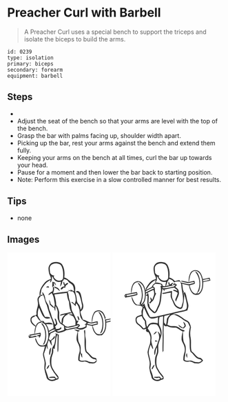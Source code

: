 # Preacher Curl with Barbell
> A Preacher Curl uses a special bench to support the triceps and isolate the biceps to build the arms.

``` 
id: 0239 
type: isolation 
primary: biceps 
secondary: forearm 
equipment: barbell 
``` 

## Steps

 - &nbsp;
 - Adjust the seat of the bench so that your arms are level with the top of the bench.
 - Grasp the bar with palms facing up, shoulder width apart.
 - Picking up the bar, rest your arms against the bench and extend them fully.
 - Keeping your arms on the bench at all times, curl the bar up towards your head.
 - Pause for a moment and then lower the bar back to starting position.
 - Note: Perform this exercise in a slow controlled manner for best results.

## Tips

 - none

## Images

<svg width="240" height="250pt" viewBox="0 0 180 250" xmlns="http://www.w3.org/2000/svg">
  <g fill="#FFF">
    <path d="M0 0h180v115.45c-3.16.87-6.41 1.45-9.7 1.4.89 7.74 1.44 16.53-3.34 23.2-2.04 3.14-6.34 3.11-9.59 2.41-5.38-2.66-6.71-9.14-8.68-14.25 2.81-1.1 5.74-1.93 8.74-2.35.91-1.81.4-3.74-.1-5.58-3.2.59-6.39 1.23-9.57 1.91 1.28-6 1.21-12.98 5.84-17.61 2.77-2.11 7.27-2.68 10.02-.23 3.95 2.88 5.48 7.79 6.46 12.36l1.41-2.07c-1.75-5-3.79-11.01-9.26-12.98-3.81-.92-8.7-.18-11 3.34-3.16 5.27-4.34 11.51-3.95 17.6-5.74-.39-10.13-4.51-15.69-5.4-.85-4.85-4.19-9.13-3.85-14.18 4.79-2.61 5.79-8.91 3.99-13.68-1.96-6.09-1.91-12.71-4.56-18.58-1.29-2.27-4.53-4.43-7.02-2.68-1.35 2.08 2.83 1.65 3.67 3.07 3.67 6.03 4.74 13.2 6.24 19.99.91 3.23-.59 6.4-1.88 9.28-1.11-3.57-1.33-7.68-4.15-10.45-2.7-2.62-2.88-6.54-3.2-10.05-.33-5.07-3.21-9.75-2.38-14.94.58-4.77-1.36-10.25-5.84-12.51-4.62-2.53-7.86-7.18-13.23-8.36.95-7.62.51-15.93-3.69-22.58-3.07-4.41-8.94-4.76-13.8-4.29-4.72.32-8.71 4.24-9.7 8.77-.77 2.99.03 6.06.42 9.03.45 4.07 3.43 7.34 3.55 11.49-3.6 1.37-7.45 2.63-10.11 5.58-5.67 6.32-10.78 14.29-9.56 23.2-1.54 1.72-3.27 3.5-3.65 5.89-.33 2.8.62 5.54.77 8.32.15 6.46-3.92 12.41-2.38 18.91-.55.33-1.65.97-2.2 1.29.02.33.05.98.06 1.3 2.78.17 3.42 3.21 4.89 5.03 1.12 2.27 3.56 3.23 5.67 4.33-4.46.66-8.65 3.45-9.74 8.05-2.98-3.07-7.51-5.63-7.55-10.45-.64-3.32 2.62-5.3 5.44-5.75.18-.94.35-1.87.52-2.81-3.3 1.39-8.16 3.09-7.73 7.58-.93 5.93 4.17 9.89 8.75 12.44-1.3 4.05-2.04 8.29-1.76 12.56-2.94.69-5.9 1.36-8.93 1.56.11 1.13.23 2.26.35 3.39-.76-.88-1.51-1.77-2.29-2.63.47 1.7.96 3.42 1.46 5.12 4.62-.63 9.17-1.64 13.75-2.46-.75-.57-1.5-1.13-2.26-1.69-3.26.07-7.77 3.63-10.21.21 5.46-1.29 10.98-2.53 16.54-3.22.6.17 1.79.5 2.39.67-2.45.97-5 1.63-7.53 2.35 1.59.63 3.28.94 4.98 1.09-.13.7-.4 2.11-.53 2.81 2.95-2.09 4.12-5.85 2.61-9.15-3.27.54-6.52 1.19-9.76 1.93 1.26-5.84 1.07-12.69 5.6-17.22 1.52-1.91 4.1-1.97 6.29-2.45.07-.46.21-1.38.27-1.84.71-.22 2.13-.65 2.84-.87-1.45.03-2.9.07-4.34.11-1.89-2.83-3.97-5.59-5.31-8.73-.92-4.88.01-9.85 1.61-14.48 3.28 5.59 4.64 12.45 9.39 17.07 2.67 2.78 6.94 2.24 10.25 1.15-.23-.37-.71-1.1-.95-1.47-2.56-.87-5.36-.37-8.02-.59-2.98-5.56-5.57-11.32-7.96-17.16-1.64-4.33-3.18-8.87-3.01-13.56.1-2.57 2.39-4.06 4.01-5.7l-2.08-.27c.37-.36.73-.72 1.1-1.08 1.28 2.5 3.28.16 4.89-.29 2.57 5.74 3.16 12.15 6.27 17.68 1.77 7.34 4.39 14.45 6.97 21.56 3.06 5.61 4.69 11.92 4.79 18.32-2.69 1.63-5.45 3.15-8.19 4.7-.87-4.11-2.34-8.09-4.85-11.49 3.93-.15 7.86.13 11.79.17-3.06-4.45-9.09-2.53-13.54-2.15-.1-.32-.31-.96-.41-1.28-1.43.77-2.15-.04-1.4-2.19l-3.44.53c.19.87.4 1.75.61 2.62 5.7 1.46 8.1 7.66 9.34 12.81 1.64 7.64 1.45 16.25-2.66 23.11-2.06 3.86-7.1 3.82-10.77 2.79-4.66-2.58-5.66-8.23-7.97-12.58-1.04 1.58-.09 3.54.42 5.14 1.55 3.77 3.83 7.67 7.58 9.58 2.74.67 5.6.07 8.38.01-.73 3.69-1.8 7.29-2.88 10.88-1.45 5.15 1.44 10.09 2.09 15.13.98 4.99-1.1 10.07.28 15.01.69 4.88 2.6 9.45 3.78 14.21 3.21 5.53 11.18 6.35 16.32 3.12 1.45-.64 3.98-.66 4.2-2.68.6-2.77-1.69-4.88-3.19-6.89-2.93-3.19-5.07-6.97-7.22-10.7-2.72-4.85-2.32-10.68-2.02-16.04.11-3.28 1.42-6.3 2.44-9.37 1.08-3.02.77-6.27.72-9.41.59.32 1.76.97 2.34 1.3.28-5.57 2.59-10.81 2.54-16.42-.14-3.63 1.79-6.8 2.9-10.13-1.69-.2-3.38-.41-5.07-.63.7.49 1.41.98 2.12 1.48-2.32 5.97-.81 12.59-3.46 18.48-2.44 3.07-3.87 6.84-3.69 10.8.13 3.99-2.13 7.42-2.97 11.21-.89 5.21-.71 10.65.79 15.74 2.73 7.53 8.07 13.59 12.78 19.91-1.01.39-2.02.77-3.02 1.16-.92-1.19-1.74-2.46-2.83-3.49-3.48.11-7.32-.28-10.4 1.63 3.85 1.42 8.28-.68 11.79 1.68-3.62 2.93-9.93 2.88-12.48-1.37-1.18-5.65-3.92-10.83-5.15-16.46.21-3.38 1.35-6.74.67-10.13-.62-5.07-2.77-9.83-3.13-14.93 1.61-4.6 3.59-9.1 4.2-14.01.82 2.21 1.61 4.44 2.69 6.54-.17-3.15-.92-6.25-.91-9.42.51-2.49 1.6-4.81 2.51-7.16 2.3 3.01 2.88 7.03 5.61 9.74-.54-2.9-1.1-5.79-1.33-8.73 2.22-2.09 6.46-3.45 6.4-6.92-.18-.32-.54-.97-.72-1.29-2.17 2.85-3.94 6.17-7.31 7.81-.85-.85-1.69-1.69-2.54-2.52.53-3.36 1.76-6.51 3.07-9.63 2.7-1.32 5.38-2.69 8.1-4 1.51 2.4 4.7 3.24 7.36 2.68 4.09-.91 8.25-1.99 11.72-4.44 5.29-.85 10.54-1.88 15.79-2.92 3.11-1.08 5.33 2.49 8.43 2.02 4.19.49 7.72-1.98 11.23-3.83.11-1.57.22-3.15.35-4.71 3.17.68 6.33 1.4 9.5 2.11.5 5.97 3 12.12 8.04 15.64 2.69 1.36 5.83.46 8.71.59 6.9-5.07 7.97-14.22 7.7-22.15 2.51-.52 5.02-1.04 7.5-1.7V250H0V0m158.74 103.83c1.62 2.91 3.89 5.45 4.96 8.65 3.4 9.38 3.07 20.38-2.15 29.05 4.08-1.26 4.64-5.96 5.4-9.51 1.25-8.42.43-17.52-3.94-24.97-.87-1.7-2.36-2.91-4.27-3.22m-99.13 19.39c.09 2.74 2.58 4.41 3.59 6.8 4.45 9.85 4.29 21.83-1.22 31.25 1.32-.71 2.9-1.35 3.38-2.93 2.89-6.71 3.1-14.34 1.78-21.44-1.21-5.05-2.73-10.85-7.53-13.68m56.82 10.95c1.77 1.82 4.3 2.48 6.28 4-1.4 6.1-3.63 13.14-.19 18.97 3.03 5.33 5.07 11.83 3.04 17.88-1.44 4.28-2.02 8.77-1.66 13.28 2.48 2.38 5.91 2.76 9.17 2.11 3.69-.89 6.83 1.42 9.97 2.94 3.54-.33 7.38 1.49 10.47-1.07 3.14-1.32 2.54-5.38 1.27-7.86-2.53-.74-5.43-.77-7.34-2.85-3.03-2.91-5.67-6.22-8.96-8.86-2.3-5.98-1.09-12.49-1.4-18.72.09-4.02-1.78-7.86-1.27-11.9.27-2.37-.02-4.75-.44-7.09-3.11 1.7-.48 5.29-.87 7.99.81 9.69-.83 19.6 1.6 29.1.31 1.97 2.24 2.95 3.48 4.3 3.72 3.22 6.08 8.59 11.36 9.53 1.44.44 5.06.58 3.95 2.92-1.36 1.28-2.84 2.95-4.89 2.85-3.54-.3-7.17-.54-10.33-2.32-4.32-2.37-10.03 1.64-13.75-2.08.26-3.77.69-7.53 1.16-11.28 1.85 2.23 1.44 5.55 3.76 7.46-.25-2.47-.56-4.93-.69-7.41l-1.5.87c-1.45-3.84-.29-8.01-.82-11.99-.05-3.11-1.91-5.69-3.2-8.37-1.85-5.91-1.18-12.17-1.5-18.26 1.09-.52 3.12-.33 2.78-2.1-3.13-.8-6.3-1.49-9.48-2.04m-28.79 8.92c.54 7.32-.24 14.65-.1 21.98.05 3.02-.49 6.14.56 9.05.69-1.99.98-4.09 1.02-6.2.23-8.22.28-16.45.6-24.67l-2.08-.16m-13.99 27.7c-.37 2.8-1.43 6.05.44 8.55 1.57-4.3 1.55-8.95 2.57-13.39-1.59 1.18-2.82 2.81-3.01 4.84m-5.35 32.35c3.72-.14 4.14-4.42 5.51-7.07-3.31.72-3.9 4.61-5.51 7.07z"/>
    <path d="M75.42 23.4c3.83-4.5 10.58-4.65 15.73-2.64 3.22 1.51 4.19 5.18 5.15 8.3 1.34 5.16 1.35 10.59.97 15.88-.5 4.21-5.77 5.23-9.17 4.32-3.26-.93-5.67-3.51-7.36-6.33l1.29-2.13c-3.23-.18-5.91-1.98-7.42-4.81-.01-4.19-1.81-8.8.81-12.59z"/>
    <path d="M77.8 41.72c2.38 2.5 3.18 6.3 6.25 8.18 2.81 2.02 6.4 2.27 9.7 1.55-.54 2.85-1.24 5.69-1.4 8.6 2.11-2.88 3.52-6.23 3.79-9.82.47-.31 1.42-.92 1.89-1.23.13-.56.41-1.66.55-2.22 2.87.54 5.98 1.28 7.65 3.94 2.01 3.48 6.78 4.07 8.3 7.92 1.42 2.87 1.32 6.2 2.02 9.27a53.66 53.66 0 0 0-3.76-1.6c-.95-.24-1.7-.76-2.27-1.54l.04 1.97c-1.56-.3-3.12-.59-4.68-.87l2.04 1.02c-3.27 2.25-7.32 1.95-11.05 2.53-5.73.46-11.35 1.82-17.08 2.33 1.09-3.35 2.23-6.75 1.8-10.33-.59-.31-1.75-.91-2.34-1.21.75 2.71.59 5.48-.6 8.03-3.03 1.09-5.46 3.29-7.26 5.91 2.51.57 4.04-1.78 5.79-3.04 4.47 5.36 4.23 12.46 5.6 18.9.3 2.08-.5 4.12-.8 6.15-2-2.19-4.16-4.22-6.34-6.22-.5-2.61-1.21-5.26-3.02-7.29.85 2.91 1.34 5.9 1.64 8.92 2.75 1.4 4.19 5.3 7.65 4.95.27 1.98.55 4.03 1.7 5.73.36-2.89.19-5.81.53-8.7 1.83 2.46 2.62 5.48 3.53 8.36.99 4.64-.59 9.47.49 14.12 1 2.77 2.09 5.64 3.95 7.95 2.14 1.58 4.51 2.83 6.69 4.35-.02 2.24.33 4.46.47 6.69-3.15 1.5-6.53 2.51-9.94 3.2-1.24-.19-2.28-1.11-3.42-1.59 3.12-.81 6.74-1.42 8.65-4.34l-1.32-1.92c-1.66 3.54-5.73 3.25-9.05 3.32 1.14-2.16.67-3.25-1.42-3.26 1.35-1.82 2.95-3.43 4.47-5.1.19-2.53-1.09-4.92-1.81-7.29-.29-1.42-1.32-2.33-2.8-2.53.45 3.42 3.76 7.37 1.14 10.55-1.67-1.1-1.93-3.33-2.72-5.02-1.14-3.76-3.33-7.13-4.08-11.02-.67-3.12-1.9-6.08-3.17-8.99-1.45-3.01-.88-6.6-2.6-9.51-2.11-3.64-4.73-7.27-5.15-11.58-.43-3.99-2.15-7.91-5.08-10.69.25 1.73.57 3.45.95 5.17-1.47-.13-2.94-.22-4.41-.27 1.29-3.16 1.46-6.6 2.26-9.86 3.94-6.4 8.6-12.97 15.85-15.83-.42 1.49-.82 2.98-1.17 4.48 3.91-2.44 3.42-7.23 3.35-11.22m.79 9.72c.16 3.06-.36 6.1-.05 9.16 1-.7 1.98-1.45 2.96-2.18-.08-1.9-.17-3.79-.24-5.69 1.13 1.88 2.27 3.77 3.69 5.44-.15-2.1-1.2-3.9-2.33-5.61-1.35-.36-2.69-.73-4.03-1.12m19.33-.3c-.64 3.05.62 5.77 2.17 8.28-2.97.08-7.14 1.88-6.86 5.3 2.34.95 3.67-1.95 5.01-3.28.65.13 1.97.39 2.63.52.63-1.61.54-3.79 2.2-4.76 1.07-1.05 3.91-1.8 2.41-3.67-2.08.25-3.6 1.78-5.17 3.01-.37-1.98-.63-4.11-2.39-5.4m-30.03 10c1.59.19 3.19.36 4.79.52-.07-.51-.22-1.54-.3-2.05-1.75-.19-3.54-.22-4.49 1.53m13.25-1.31c.92 1.41 2.13 2.57 3.79 3 2.74.85 4.47 3.27 6.62 5.02-.54-5.14-5.93-7.36-10.41-8.02z"/>
    <path d="M105.31 69.35c1.22-.7 2.46-2.75 4.05-1.78 1.33.95 2.83.82 4.36.57 4.44 3.03 5.18 9.04 5.53 14 .44 2.82-.95 5.47-1.83 8.08-1.83-.89-3.82-5.38-5.99-2.94 2.94 1.84 5.46 4.24 7.66 6.91.23-1.71.45-3.41.7-5.12 3.67 2.15 4.47 6.47 5.79 10.17 1.23 5.34.3 11.17 3.31 16.05 1.71 4.18 6.74 4.6 9.56 7.7-.62.57-1.87 1.71-2.49 2.29-.68.33-1.35.67-2.02 1l3-.04c-.12.78-.37 2.33-.49 3.11-4.05 2.15-8.91 3.75-13.48 2.38 1.14-1.47 3.06-2.43 3.77-4.2-1.05-2.04-3.17-3.33-5.44-2.23.79-2.24 1.92-4.33 3.14-6.36-.77.21-2.3.63-3.06.84-2.43-5.47-4.8-10.99-7.65-16.26-2.21-3.89-1.71-8.48-2.9-12.66-.95-4.73-3.49-9.06-3.66-13.96-.07-2.62-.86-5.15-1.86-7.55m16.95 42.85c.4 1.95 1.15 3.81 1.78 5.7.48-.07 1.44-.22 1.92-.29-.35-1.27-.67-2.56-1.14-3.78-.32-.86-1.68-3.76-2.56-1.63z"/>
    <path d="M82.08 73.51c7.31-.77 14.59-1.83 21.9-2.58.32 5.31 1.19 10.61 3.69 15.37.49 7.71 1.3 15.82 6.33 22.09-2.32-.45-4.68-.49-7.03-.3 2.57 1.55 5.75 1.99 8.1 3.88 1.43 2.18 2.6 4.54 3.58 6.95.52 2.61.01 5.32.24 7.97-3.98 1-8.07 1.44-12 2.66-1.94.65-3.85-.37-5.68-.87-1.2-1.83-3.09-2.95-4.93-4.03 1.06-2.9 1.07-6.01 1.64-9 1.55-3.82 5.01-6.85 9.23-7.21-1.1-.34-2.19-.67-3.28-1.01 2.84-.36 5.66-.89 8.45-1.55-1.25-1.21-2.69-1.59-4.31-1.11-4.93 1.23-9.98 2.06-14.8 3.67-.34.51-1.02 1.53-1.36 2.05 3.08-.52 6.13-1.31 9.08-2.37-2.14 2.47-4.59 4.85-5.77 7.95-.34 2.6-.39 5.23-.67 7.83-5.61-5.16-3.67-13.1-3.97-19.81-1.18-4.28-2.2-8.91-5.31-12.27.27-6.27-1.63-12.31-3.13-18.31zM172.15 118.56c2.63-.54 5.26-1.07 7.85-1.77v2.37c-2.54.65-5.1 1.2-7.65 1.78l-.2-2.38zM148.1 123.8c3.05-.12 6.92-3.1 9.32-.11-3.43 1.15-6.93 2.15-10.52 2.63-2.57-.33-5.03-1.17-7.51-1.88 2.18-2.89 5.86.53 8.71-.64zM100.15 130.89c8.39 1.72 16.52-2.18 24.57-3.99-1.04 1.35-1.97 3.17-3.8 3.56-4.78 1.28-9.81 1.43-14.5 3.09-2.44.95-5.01-.56-6.27-2.66zM72.97 138.47c3.49-1.41 7.16-5.31 11.08-3.3-3.77 1.97-7.54 3.93-11.41 5.68.08-.59.25-1.79.33-2.38zM73.24 142.31c.62.51.62.51 0 0z"/>
  </g>
  <g fill="#333">
    <path d="M72.19 26.01c.99-4.53 4.98-8.45 9.7-8.77 4.86-.47 10.73-.12 13.8 4.29 4.2 6.65 4.64 14.96 3.69 22.58 5.37 1.18 8.61 5.83 13.23 8.36 4.48 2.26 6.42 7.74 5.84 12.51-.83 5.19 2.05 9.87 2.38 14.94.32 3.51.5 7.43 3.2 10.05 2.82 2.77 3.04 6.88 4.15 10.45 1.29-2.88 2.79-6.05 1.88-9.28-1.5-6.79-2.57-13.96-6.24-19.99-.84-1.42-5.02-.99-3.67-3.07 2.49-1.75 5.73.41 7.02 2.68 2.65 5.87 2.6 12.49 4.56 18.58 1.8 4.77.8 11.07-3.99 13.68-.34 5.05 3 9.33 3.85 14.18 5.56.89 9.95 5.01 15.69 5.4-.39-6.09.79-12.33 3.95-17.6 2.3-3.52 7.19-4.26 11-3.34 5.47 1.97 7.51 7.98 9.26 12.98l-1.41 2.07c-.98-4.57-2.51-9.48-6.46-12.36-2.75-2.45-7.25-1.88-10.02.23-4.63 4.63-4.56 11.61-5.84 17.61 3.18-.68 6.37-1.32 9.57-1.91.5 1.84 1.01 3.77.1 5.58-3 .42-5.93 1.25-8.74 2.35 1.97 5.11 3.3 11.59 8.68 14.25 3.25.7 7.55.73 9.59-2.41 4.78-6.67 4.23-15.46 3.34-23.2 3.29.05 6.54-.53 9.7-1.4v1.34c-2.59.7-5.22 1.23-7.85 1.77l.2 2.38c2.55-.58 5.11-1.13 7.65-1.78v1.56c-2.48.66-4.99 1.18-7.5 1.7.27 7.93-.8 17.08-7.7 22.15-2.88-.13-6.02.77-8.71-.59-5.04-3.52-7.54-9.67-8.04-15.64-3.17-.71-6.33-1.43-9.5-2.11-.13 1.56-.24 3.14-.35 4.71-3.51 1.85-7.04 4.32-11.23 3.83-3.1.47-5.32-3.1-8.43-2.02-5.25 1.04-10.5 2.07-15.79 2.92-3.47 2.45-7.63 3.53-11.72 4.44-2.66.56-5.85-.28-7.36-2.68-2.72 1.31-5.4 2.68-8.1 4-1.31 3.12-2.54 6.27-3.07 9.63.85.83 1.69 1.67 2.54 2.52 3.37-1.64 5.14-4.96 7.31-7.81.18.32.54.97.72 1.29.06 3.47-4.18 4.83-6.4 6.92.23 2.94.79 5.83 1.33 8.73-2.73-2.71-3.31-6.73-5.61-9.74-.91 2.35-2 4.67-2.51 7.16-.01 3.17.74 6.27.91 9.42-1.08-2.1-1.87-4.33-2.69-6.54-.61 4.91-2.59 9.41-4.2 14.01.36 5.1 2.51 9.86 3.13 14.93.68 3.39-.46 6.75-.67 10.13 1.23 5.63 3.97 10.81 5.15 16.46 2.55 4.25 8.86 4.3 12.48 1.37-3.51-2.36-7.94-.26-11.79-1.68 3.08-1.91 6.92-1.52 10.4-1.63 1.09 1.03 1.91 2.3 2.83 3.49 1-.39 2.01-.77 3.02-1.16-4.71-6.32-10.05-12.38-12.78-19.91-1.5-5.09-1.68-10.53-.79-15.74.84-3.79 3.1-7.22 2.97-11.21-.18-3.96 1.25-7.73 3.69-10.8 2.65-5.89 1.14-12.51 3.46-18.48-.71-.5-1.42-.99-2.12-1.48 1.69.22 3.38.43 5.07.63-1.11 3.33-3.04 6.5-2.9 10.13.05 5.61-2.26 10.85-2.54 16.42-.58-.33-1.75-.98-2.34-1.3.05 3.14.36 6.39-.72 9.41-1.02 3.07-2.33 6.09-2.44 9.37-.3 5.36-.7 11.19 2.02 16.04 2.15 3.73 4.29 7.51 7.22 10.7 1.5 2.01 3.79 4.12 3.19 6.89-.22 2.02-2.75 2.04-4.2 2.68-5.14 3.23-13.11 2.41-16.32-3.12-1.18-4.76-3.09-9.33-3.78-14.21-1.38-4.94.7-10.02-.28-15.01-.65-5.04-3.54-9.98-2.09-15.13 1.08-3.59 2.15-7.19 2.88-10.88-2.78.06-5.64.66-8.38-.01-3.75-1.91-6.03-5.81-7.58-9.58-.51-1.6-1.46-3.56-.42-5.14 2.31 4.35 3.31 10 7.97 12.58 3.67 1.03 8.71 1.07 10.77-2.79 4.11-6.86 4.3-15.47 2.66-23.11-1.24-5.15-3.64-11.35-9.34-12.81-.21-.87-.42-1.75-.61-2.62l3.44-.53c-.75 2.15-.03 2.96 1.4 2.19.1.32.31.96.41 1.28 4.45-.38 10.48-2.3 13.54 2.15-3.93-.04-7.86-.32-11.79-.17 2.51 3.4 3.98 7.38 4.85 11.49 2.74-1.55 5.5-3.07 8.19-4.7-.1-6.4-1.73-12.71-4.79-18.32-2.58-7.11-5.2-14.22-6.97-21.56-3.11-5.53-3.7-11.94-6.27-17.68-1.61.45-3.61 2.79-4.89.29-.37.36-.73.72-1.1 1.08l2.08.27c-1.62 1.64-3.91 3.13-4.01 5.7-.17 4.69 1.37 9.23 3.01 13.56 2.39 5.84 4.98 11.6 7.96 17.16 2.66.22 5.46-.28 8.02.59.24.37.72 1.1.95 1.47-3.31 1.09-7.58 1.63-10.25-1.15-4.75-4.62-6.11-11.48-9.39-17.07-1.6 4.63-2.53 9.6-1.61 14.48 1.34 3.14 3.42 5.9 5.31 8.73 1.44-.04 2.89-.08 4.34-.11-.71.22-2.13.65-2.84.87-.06.46-.2 1.38-.27 1.84-2.19.48-4.77.54-6.29 2.45-4.53 4.53-4.34 11.38-5.6 17.22 3.24-.74 6.49-1.39 9.76-1.93 1.51 3.3.34 7.06-2.61 9.15.13-.7.4-2.11.53-2.81-1.7-.15-3.39-.46-4.98-1.09 2.53-.72 5.08-1.38 7.53-2.35-.6-.17-1.79-.5-2.39-.67-5.56.69-11.08 1.93-16.54 3.22 2.44 3.42 6.95-.14 10.21-.21.76.56 1.51 1.12 2.26 1.69-4.58.82-9.13 1.83-13.75 2.46-.5-1.7-.99-3.42-1.46-5.12.78.86 1.53 1.75 2.29 2.63-.12-1.13-.24-2.26-.35-3.39 3.03-.2 5.99-.87 8.93-1.56-.28-4.27.46-8.51 1.76-12.56-4.58-2.55-9.68-6.51-8.75-12.44-.43-4.49 4.43-6.19 7.73-7.58-.17.94-.34 1.87-.52 2.81-2.82.45-6.08 2.43-5.44 5.75.04 4.82 4.57 7.38 7.55 10.45 1.09-4.6 5.28-7.39 9.74-8.05-2.11-1.1-4.55-2.06-5.67-4.33-1.47-1.82-2.11-4.86-4.89-5.03-.01-.32-.04-.97-.06-1.3.55-.32 1.65-.96 2.2-1.29-1.54-6.5 2.53-12.45 2.38-18.91-.15-2.78-1.1-5.52-.77-8.32.38-2.39 2.11-4.17 3.65-5.89-1.22-8.91 3.89-16.88 9.56-23.2 2.66-2.95 6.51-4.21 10.11-5.58-.12-4.15-3.1-7.42-3.55-11.49-.39-2.97-1.19-6.04-.42-9.03m3.23-2.61c-2.62 3.79-.82 8.4-.81 12.59 1.51 2.83 4.19 4.63 7.42 4.81l-1.29 2.13c1.69 2.82 4.1 5.4 7.36 6.33 3.4.91 8.67-.11 9.17-4.32.38-5.29.37-10.72-.97-15.88-.96-3.12-1.93-6.79-5.15-8.3-5.15-2.01-11.9-1.86-15.73 2.64m2.38 18.32c.07 3.99.56 8.78-3.35 11.22.35-1.5.75-2.99 1.17-4.48-7.25 2.86-11.91 9.43-15.85 15.83-.8 3.26-.97 6.7-2.26 9.86 1.47.05 2.94.14 4.41.27-.38-1.72-.7-3.44-.95-5.17 2.93 2.78 4.65 6.7 5.08 10.69.42 4.31 3.04 7.94 5.15 11.58 1.72 2.91 1.15 6.5 2.6 9.51 1.27 2.91 2.5 5.87 3.17 8.99.75 3.89 2.94 7.26 4.08 11.02.79 1.69 1.05 3.92 2.72 5.02 2.62-3.18-.69-7.13-1.14-10.55 1.48.2 2.51 1.11 2.8 2.53.72 2.37 2 4.76 1.81 7.29-1.52 1.67-3.12 3.28-4.47 5.1 2.09.01 2.56 1.1 1.42 3.26 3.32-.07 7.39.22 9.05-3.32l1.32 1.92c-1.91 2.92-5.53 3.53-8.65 4.34 1.14.48 2.18 1.4 3.42 1.59 3.41-.69 6.79-1.7 9.94-3.2-.14-2.23-.49-4.45-.47-6.69-2.18-1.52-4.55-2.77-6.69-4.35-1.86-2.31-2.95-5.18-3.95-7.95-1.08-4.65.5-9.48-.49-14.12-.91-2.88-1.7-5.9-3.53-8.36-.34 2.89-.17 5.81-.53 8.7-1.15-1.7-1.43-3.75-1.7-5.73-3.46.35-4.9-3.55-7.65-4.95-.3-3.02-.79-6.01-1.64-8.92 1.81 2.03 2.52 4.68 3.02 7.29 2.18 2 4.34 4.03 6.34 6.22.3-2.03 1.1-4.07.8-6.15-1.37-6.44-1.13-13.54-5.6-18.9-1.75 1.26-3.28 3.61-5.79 3.04 1.8-2.62 4.23-4.82 7.26-5.91 1.19-2.55 1.35-5.32.6-8.03.59.3 1.75.9 2.34 1.21.43 3.58-.71 6.98-1.8 10.33 5.73-.51 11.35-1.87 17.08-2.33 3.73-.58 7.78-.28 11.05-2.53l-2.04-1.02c1.56.28 3.12.57 4.68.87l-.04-1.97c.57.78 1.32 1.3 2.27 1.54 1.27.48 2.52 1.02 3.76 1.6-.7-3.07-.6-6.4-2.02-9.27-1.52-3.85-6.29-4.44-8.3-7.92-1.67-2.66-4.78-3.4-7.65-3.94-.14.56-.42 1.66-.55 2.22-.47.31-1.42.92-1.89 1.23-.27 3.59-1.68 6.94-3.79 9.82.16-2.91.86-5.75 1.4-8.6-3.3.72-6.89.47-9.7-1.55-3.07-1.88-3.87-5.68-6.25-8.18m27.51 27.63c1 2.4 1.79 4.93 1.86 7.55.17 4.9 2.71 9.23 3.66 13.96 1.19 4.18.69 8.77 2.9 12.66 2.85 5.27 5.22 10.79 7.65 16.26.76-.21 2.29-.63 3.06-.84-1.22 2.03-2.35 4.12-3.14 6.36 2.27-1.1 4.39.19 5.44 2.23-.71 1.77-2.63 2.73-3.77 4.2 4.57 1.37 9.43-.23 13.48-2.38.12-.78.37-2.33.49-3.11l-3 .04c.67-.33 1.34-.67 2.02-1 .62-.58 1.87-1.72 2.49-2.29-2.82-3.1-7.85-3.52-9.56-7.7-3.01-4.88-2.08-10.71-3.31-16.05-1.32-3.7-2.12-8.02-5.79-10.17-.25 1.71-.47 3.41-.7 5.12-2.2-2.67-4.72-5.07-7.66-6.91 2.17-2.44 4.16 2.05 5.99 2.94.88-2.61 2.27-5.26 1.83-8.08-.35-4.96-1.09-10.97-5.53-14-1.53.25-3.03.38-4.36-.57-1.59-.97-2.83 1.08-4.05 1.78m-23.23 4.16c1.5 6 3.4 12.04 3.13 18.31 3.11 3.36 4.13 7.99 5.31 12.27.3 6.71-1.64 14.65 3.97 19.81.28-2.6.33-5.23.67-7.83 1.18-3.1 3.63-5.48 5.77-7.95-2.95 1.06-6 1.85-9.08 2.37.34-.52 1.02-1.54 1.36-2.05 4.82-1.61 9.87-2.44 14.8-3.67 1.62-.48 3.06-.1 4.31 1.11-2.79.66-5.61 1.19-8.45 1.55 1.09.34 2.18.67 3.28 1.01-4.22.36-7.68 3.39-9.23 7.21-.57 2.99-.58 6.1-1.64 9 1.84 1.08 3.73 2.2 4.93 4.03 1.83.5 3.74 1.52 5.68.87 3.93-1.22 8.02-1.66 12-2.66-.23-2.65.28-5.36-.24-7.97-.98-2.41-2.15-4.77-3.58-6.95-2.35-1.89-5.53-2.33-8.1-3.88 2.35-.19 4.71-.15 7.03.3-5.03-6.27-5.84-14.38-6.33-22.09-2.5-4.76-3.37-10.06-3.69-15.37-7.31.75-14.59 1.81-21.9 2.58m66.02 50.29c-2.85 1.17-6.53-2.25-8.71.64 2.48.71 4.94 1.55 7.51 1.88 3.59-.48 7.09-1.48 10.52-2.63-2.4-2.99-6.27-.01-9.32.11m-47.95 7.09c1.26 2.1 3.83 3.61 6.27 2.66 4.69-1.66 9.72-1.81 14.5-3.09 1.83-.39 2.76-2.21 3.8-3.56-8.05 1.81-16.18 5.71-24.57 3.99m-27.18 7.58c-.08.59-.25 1.79-.33 2.38 3.87-1.75 7.64-3.71 11.41-5.68-3.92-2.01-7.59 1.89-11.08 3.3m.27 3.84c.62.51.62.51 0 0z"/>
    <path d="M78.59 51.44c1.34.39 2.68.76 4.03 1.12 1.13 1.71 2.18 3.51 2.33 5.61-1.42-1.67-2.56-3.56-3.69-5.44.07 1.9.16 3.79.24 5.69-.98.73-1.96 1.48-2.96 2.18-.31-3.06.21-6.1.05-9.16zM97.92 51.14c1.76 1.29 2.02 3.42 2.39 5.4 1.57-1.23 3.09-2.76 5.17-3.01 1.5 1.87-1.34 2.62-2.41 3.67-1.66.97-1.57 3.15-2.2 4.76-.66-.13-1.98-.39-2.63-.52-1.34 1.33-2.67 4.23-5.01 3.28-.28-3.42 3.89-5.22 6.86-5.3-1.55-2.51-2.81-5.23-2.17-8.28zM67.89 61.14c.95-1.75 2.74-1.72 4.49-1.53.08.51.23 1.54.3 2.05-1.6-.16-3.2-.33-4.79-.52zM81.14 59.83c4.48.66 9.87 2.88 10.41 8.02-2.15-1.75-3.88-4.17-6.62-5.02-1.66-.43-2.87-1.59-3.79-3zM158.74 103.83c1.91.31 3.4 1.52 4.27 3.22 4.37 7.45 5.19 16.55 3.94 24.97-.76 3.55-1.32 8.25-5.4 9.51 5.22-8.67 5.55-19.67 2.15-29.05-1.07-3.2-3.34-5.74-4.96-8.65zM122.26 112.2c.88-2.13 2.24.77 2.56 1.63.47 1.22.79 2.51 1.14 3.78-.48.07-1.44.22-1.92.29-.63-1.89-1.38-3.75-1.78-5.7zM59.61 123.22c4.8 2.83 6.32 8.63 7.53 13.68 1.32 7.1 1.11 14.73-1.78 21.44-.48 1.58-2.06 2.22-3.38 2.93 5.51-9.42 5.67-21.4 1.22-31.25-1.01-2.39-3.5-4.06-3.59-6.8zM116.43 134.17c3.18.55 6.35 1.24 9.48 2.04.34 1.77-1.69 1.58-2.78 2.1.32 6.09-.35 12.35 1.5 18.26 1.29 2.68 3.15 5.26 3.2 8.37.53 3.98-.63 8.15.82 11.99l1.5-.87c.13 2.48.44 4.94.69 7.41-2.32-1.91-1.91-5.23-3.76-7.46-.47 3.75-.9 7.51-1.16 11.28 3.72 3.72 9.43-.29 13.75 2.08 3.16 1.78 6.79 2.02 10.33 2.32 2.05.1 3.53-1.57 4.89-2.85 1.11-2.34-2.51-2.48-3.95-2.92-5.28-.94-7.64-6.31-11.36-9.53-1.24-1.35-3.17-2.33-3.48-4.3-2.43-9.5-.79-19.41-1.6-29.1.39-2.7-2.24-6.29.87-7.99.42 2.34.71 4.72.44 7.09-.51 4.04 1.36 7.88 1.27 11.9.31 6.23-.9 12.74 1.4 18.72 3.29 2.64 5.93 5.95 8.96 8.86 1.91 2.08 4.81 2.11 7.34 2.85 1.27 2.48 1.87 6.54-1.27 7.86-3.09 2.56-6.93.74-10.47 1.07-3.14-1.52-6.28-3.83-9.97-2.94-3.26.65-6.69.27-9.17-2.11-.36-4.51.22-9 1.66-13.28 2.03-6.05-.01-12.55-3.04-17.88-3.44-5.83-1.21-12.87.19-18.97-1.98-1.52-4.51-2.18-6.28-4zM87.64 143.09l2.08.16c-.32 8.22-.37 16.45-.6 24.67-.04 2.11-.33 4.21-1.02 6.2-1.05-2.91-.51-6.03-.56-9.05-.14-7.33.64-14.66.1-21.98zM73.65 170.79c.19-2.03 1.42-3.66 3.01-4.84-1.02 4.44-1 9.09-2.57 13.39-1.87-2.5-.81-5.75-.44-8.55zM68.3 203.14c1.61-2.46 2.2-6.35 5.51-7.07-1.37 2.65-1.79 6.93-5.51 7.07z"/>
  </g>
</svg>

<svg width="240" height="250pt" viewBox="0 0 180 250" xmlns="http://www.w3.org/2000/svg">
  <g fill="#FFF">
    <path d="M0 0h180v250H0V0m74.33 21.48C70.64 25.9 72.05 31.93 73 37.06c.88 3.25 3.34 5.96 3.08 9.5-2.85 1.21-6 1.98-8.37 4.06-4.25 3.45-6.79 8.42-9.64 12.98.02.33.05.98.06 1.31.27-.01.81-.04 1.07-.06 4.46-6.44 8.91-13.55 16.57-16.51l-1.44 4.59c4.11-2.35 3.47-7.28 3.45-11.29 2.41 2.8 3.46 6.83 6.9 8.65 2.71 1.76 6.02 1.7 9.09 1.22-.5 2.6-1.04 5.2-1.56 7.8-1.5-.17-2.99-.37-4.47-.58-.26-1.34-.25-3.08-1.85-3.56-3.17-1.86-6.88-2.45-10.51-2.46-2.54 2.34-5.8 4.38-6.67 7.97-3.77 1.61-7.2 4.07-11.2 5.09-.93-5.76-3.75-11.48-8.85-14.63-4.42-1.82-10.03-.09-12.51 4.06-2.84 4.8-3.76 10.57-3.41 16.09-3.36.66-6.68 1.57-10.12 1.77-.51.98-1.01 1.97-1.51 2.95.55 1.01 1.1 2.03 1.66 3.04 6.86-1.62 13.92-2.51 20.66-4.57 1.21-1.62-.21-3.4-.61-5.04-3.18.56-6.35 1.13-9.54 1.63 1.19-5.39 1.06-11.53 4.87-15.94 1.79-2.52 5.09-2.75 7.81-3.57 7.17 3.64 10.62 11.62 10.78 19.36.33 7.15-.31 15.77-6.74 20.27.88-6.09 3.72-11.88 3.06-18.19-.57-7.25-1.77-16.06-8.45-20.34.49 3.3 3.48 5.37 4.46 8.47 3.4 9 3.7 19.96-1.7 28.26.51.46 1.53 1.37 2.04 1.83-2.81.01-6.1.96-8.36-1.28-4.27-3.22-4.63-9-7.69-13.03.64 5.65 2.79 11.82 7.72 15.1 3.75.76 8.16.07 11.21 2.88 1.13 1.77.01 3.74-.69 5.43-1.37 2.58-.54 5.55-.26 8.28-3.59 1.92-8.94 1.88-10.55 6.29-.6 3.85-.13 8.4 3.31 10.83 2.96 2.04 5.52 4.55 7.85 7.28 1.73 2.39 4.87 1.07 7.03.08-.07 1.32-.3 2.66-.15 3.98.82 1.7 2.85 1.82 4.44 2.29 1.8 3.54 3.77 7.42 3.16 11.51-.32 2.7-.32 5.43-.69 8.12-1.56 4.97-3.66 9.86-4.28 15.06.38 5.79 2.84 11.2 3.55 16.93.46 3.6-.37 7.19-.47 10.78.97 3.44.82 7.14 2.36 10.41 1.04 2.22 1.24 4.69 1.94 7.01 3.31 5.36 11.43 6.64 16.39 2.91 1.59-.36 4.08-.42 4.22-2.56.57-2.98-2.02-5.13-3.59-7.3-2.73-2.79-4.44-6.33-6.49-9.61-3.27-5.24-2.64-11.76-2.27-17.65.24-3.81 2.33-7.15 3-10.85.5-4.04-.34-8.1.03-12.13 1.17-7.53 6-14.2 5.75-21.99.13-4.72-1.84-9.08-4.04-13.12-1.02-4.66-.71-9.66.59-14.26 2.06-.38 4.09-.85 6.13-1.29-.2 13.27-1 26.53-.73 39.8-.26 7.64-.47 15.31-.18 22.95.51-.83 1-1.67 1.5-2.5-.16-10.53.83-21.07.1-31.59 0-4.51.5-9.01.38-13.52 1.26 2.56 3.65 3 6.08 1.96 4.64 3 10.14 2.9 15.43 2.88 4.02 1.87 7.44 4.82 11.45 6.72-.57 3.96-2.03 7.85-1.82 11.93-.61 4.24 2.32 7.69 3.81 11.39 1.73 4.31 2.52 9.23.97 13.72-1.42 4.26-2 8.74-1.67 13.22 2.48 2.35 5.89 2.77 9.13 2.13 3.75-.88 6.95 1.46 10.17 2.96 2.3-.12 4.58.33 6.88.35 3.18-.94 6.51-2.33 8.01-5.52-.81-.95-1.6-1.91-2.45-2.8-1.69-2.17-4.95-1.21-6.98-2.9-3.81-2.74-6.15-7.08-10.21-9.55-2.55-7.47-.51-15.43-1.78-23.06-1.35-6.23-1.08-12.76.35-18.95-.22-2.92-1.51-5.67-2.73-8.31-2.36-3.95-7.41-4.35-10.53-7.41-3.02-2.73-6.59-4.73-10.21-6.53-2.55-1.29-5.53-.49-8.25-.83 8.29-3 17.2-3.83 25.56-6.62.77-3.01 2.15-6.02 1.69-9.19-.29-3.49-1.86-6.68-2.47-10.09-.85-4.48-1.4-9.21-4.09-13.05-.51.83-1.02 1.67-1.51 2.51 1.62 4.09 3.2 8.22 4.04 12.56.89 4.71 2.49 9.68.67 14.39-1.38 1.99-3.97 2.38-6.15 2.96-14.38 3.18-28.66 6.81-43.07 9.84-4.6 1.27-9.36 2.14-14.13 1.46-4.03-7.51-7.65-15.31-10.12-23.48a34.772 34.772 0 0 1-4.03 4.02c1.2-2.78 3.84-4.66 4.74-7.61 1.89-4.34 1.62-9.14 2.17-13.74.65-.31 1.96-.92 2.61-1.22-.06.74-.2 2.22-.26 2.96-.6.27-1.79.8-2.39 1.06.17.3.5.9.66 1.2.55.12 1.64.37 2.19.5.05 6.05-1.07 12.26.75 18.19 1.64 4.25 5.43 6.97 8.5 10.13 1.12 1.17 3.09 2.04 4.53.89 3.43-2.36 3.98-6.83 6.06-10.18 5.34-9.69 3.28-21.24 6.35-31.54 1.25 1.39 2.48 2.8 3.72 4.19-.16-1-.33-2-.5-2.99 5.67-1.22 11.32-2.6 17.08-3.3 1.63 1.22 3.25 2.44 4.84 3.7.16.71.33 1.42.5 2.13-2.06-1.3-4.38-2.02-6.83-2.03l.04 1.67c2.81.59 5.37 1.87 7.6 3.67-.66 3.96-2.77 7.4-4.03 11.15-.66 1.47.59 2.74 1.04 4.06 1.53-6.32 6.91-12.15 4.51-19.01-.52-3.25-3.85-4.54-5.81-6.79.89-1.16 1.89-2.22 2.86-3.32-1.52-1.5-3.25-2.72-5.48-2.66-.61 1.18-1.18 2.48-.45 3.75 1.09-.8 2.21-2.39 3.5-1.06-.95.91-1.88 1.84-2.79 2.79-6.6 1.13-13.26 3.59-19.99 2.76l.37-1.45c6.25.08 12.15-2.29 18.27-3.15-.88-.45-1.78-.87-2.68-1.28 1.14-.87 3-1.64 2.36-3.51-1.96.85-3.7 2.08-5.36 3.4-.42-1.98-.85-4.02-2.36-5.48-.07 1.63-.11 3.25-.13 4.88.6.48 1.21.97 1.82 1.45-2.22.4-4.42.9-6.61 1.44 2.62-2.94 1.89-7.52 4.89-10.08.18-.49.52-1.49.69-1.99 3.92.4 7.27 2.57 9.18 6.02 3.12-2.3 7.01-2.13 10.65-1.57.49 1.56 1 3.13 1.63 4.65.36 10.14 3.94 19.95 3.04 30.16-.97 3.13-1.83 6.3-2.66 9.46-2.12 1.91-4.82-.01-6.89-.98-4.33-2.31-5.2-7.53-7.67-11.35-2.8-4.72-2.08-10.33-1.8-15.55-5.75.81-11.26 2.81-17.04 3.4.01.22.04.67.06.89 1.2 1.17 2.92.59 4.38.35 3.46-.86 6.99-1.36 10.51-1.87-.2 2.59-.59 5.24-.05 7.81 1.03 3.71 3.43 6.83 4.63 10.48 1.53 4.34 4.83 7.98 9.26 9.43 2.18 1.3 5.6.97 6.34-1.84 1.79-5.93 2.64-12.12 3.01-18.29.18-2.12-.27-4.21-1.06-6.16.07-1.19.15-2.37.25-3.55-2.49-3.94-1.31-8.94-2.91-13.22 4.02 1.11 8.11 1.93 12.19 2.81.68 5.4 2.62 10.96 6.89 14.57 2.69 2.55 6.74 1.76 10.03 1.25 7.18-4.53 7.86-14 7.85-21.67 4.2-.75 8.35-1.71 12.52-2.61-.39-1.71-.9-3.39-1.57-5.01-3.89.85-7.77 1.7-11.67 2.48-1.28-5.6-3.21-12.06-8.73-14.86-4.25-1.59-10.08-.67-12.52 3.53-2.81 5-3.84 10.92-3.31 16.61-3.74-.71-7.48-1.44-11.21-2.2-1-.38-1.94.27-2.84.57 3.85 1.55 7.96 2.3 12.02 3.08 4.19.76 8.45-3.18 12.33-.5-3.64 1.16-7.35 2.6-11.2 2.68-4.06-.72-8.06-1.74-12.08-2.66-.89-1.54-2-2.94-3.17-4.28-2.69.26-5.36.73-7.9 1.68-2.55-3.09-5.92-5.35-9.82-6.35 1.12-7.42.47-15.34-3.18-22-1.86-2.57-4.68-4.77-7.99-4.76-4.89-.86-10.72-.25-13.82 4.1z"/>
    <path d="M75.43 23.4c3.82-4.5 10.58-4.66 15.72-2.63 3.25 1.53 4.22 5.23 5.18 8.37 1.29 5.11 1.32 10.48.95 15.71-.27 3.57-4.32 4.95-7.36 4.69-4.11-.19-7.24-3.36-9.25-6.67.46-.68.92-1.35 1.38-2.02-3.21-.28-5.92-2.01-7.45-4.85-.02-4.19-1.78-8.82.83-12.6zM137.61 36.59c2.2-4.14 8.49-5.32 12-2.21 4.18 3.03 5.64 8.29 6.74 13.08.8 6.55.91 13.57-2 19.66-1.33 2.27-3.34 5.17-6.32 4.72.36-2.16 2.98-3.04 3.4-5.25 2.64-8.06 2.34-17.01-.37-25.01-1.22-3.3-2.91-7-6.56-8.14 1.28 2.73 3.37 4.98 4.58 7.74 4.26 9.77 3.66 21.64-2.25 30.62-2.11.98-4.5-.06-6.03-1.6-3.61-3.24-4.63-8.17-6.25-12.52 2.73-1.23 5.8-1.44 8.54-2.59 1.91-1.33.34-3.52-.2-5.14-3.09.65-6.19 1.25-9.24 2.06.93-5.21 1.14-10.77 3.96-15.42zM158.03 48.37c3.29-.7 6.54-1.65 9.88-2.1l2.16 1.64c-3.84 1.13-7.8 1.79-11.65 2.9-.1-.61-.29-1.83-.39-2.44zM70.56 59.05c1.39-1.38 2.8-2.73 4.24-4.06 3.08.31 6.17.52 9.26.79.72.7 1.45 1.4 2.18 2.1-.56.26-1.68.77-2.24 1.03.64 3.29 1.32 6.69.48 10.02-1.77 8-.77 16.61-4.59 24.11-1.99 3.67-3.01 8-5.86 11.12-4.23-3.07-9.95-7.11-9.56-13.01-.43-.6-.86-1.19-1.3-1.78-.52-6.31 1.98-13.31-1.49-19.05 3.34-1.6 6.67-3.2 10.06-4.69 1.04 3.08 1.83 6.49.72 9.67-.94 2.63-2.01 5.22-2.85 7.88-.92-1.73-1.59-3.8-3.57-4.6.35 1.99.85 3.95 1.42 5.9-1.1 1.16-2.19 2.33-3.26 3.52.57.47 1.15.93 1.73 1.4 2.02-2.93 5.77-4.61 6.61-8.31 1.03-3.13 2.36-6.15 3.86-9.09-.39-.36-1.17-1.09-1.56-1.45-.48-2.53-.85-5.09-.71-7.67-.2-1.92-2.24-2.76-3.57-3.83z"/>
    <path d="M70.04 61.93c1.11-.87 2.02.73 2.99.97-4.93 2.5-9.98 4.77-14.93 7.25l.32-2.38c3.87-1.95 7.71-3.97 11.62-5.84zM24.89 74.34c5.52-.74 10.94-2.09 16.46-2.81.49.25 1.47.74 1.95.99-5.72 1.9-11.72 2.75-17.59 4.07-.2-.56-.61-1.69-.82-2.25zM23.16 75.16c3.19.46-1.7 2.92 0 0zM53.1 94c2.86-1.62.3 3.35 0 0zM55.07 96.65c3.47 5.75 4.97 12.7 9.83 17.55 4.69 2.87 10.11.42 14.87-.92-.08 3.52-.3 7.03-.58 10.53-4.06-1.03-8.43-1.91-12.46-.22-3.2.84-4.37 4.12-6.08 6.56-1.44-3.25-1.41-6.8-1.73-10.27-1.62-2.87-3.8-5.39-5.3-8.33-1.06-4.98-.27-10.16 1.45-14.9zM90.87 110.89c3.31-1.06 6.8-1.52 10.07-2.75-2.17 2.45-4.65 4.86-5.78 8-.25 3.53-.67 7.05-1.54 10.5a77.045 77.045 0 0 0-3.37-4.27c.27-3.77-.62-7.94.62-11.48z"/>
    <path d="M100.11 112.13c2.13-2.66 6.09-4.58 9.34-2.87 5.41 1.87 10.23 5.09 14.64 8.68 2.29 1.86 5.29 2.58 7.55 4.47 1.58 2.35 2.29 5.15 3.67 7.62-1.29 5.55-2.13 11.31-1.52 17 2.14 8.71-.25 17.86 2.62 26.47 5.61 3.77 8.35 11.67 15.64 12.67 1.78.03 2.78 1.58 3.87 2.74-1.66.93-3.28 1.96-5.05 2.71-3.83-.01-7.79-.47-11.24-2.26-4.32-2.27-9.85 1.5-13.68-1.97-.02-7.26 2.93-14.19 1.94-21.49.34-4.79-3.84-8.2-4.04-12.85-.96-4.89-.37-9.88-.78-14.81.71-.18 2.14-.54 2.86-.73-.08-.41-.22-1.25-.29-1.66-1.75-.48-3.53-.87-5.2-1.57-2.61-1.39-4.51-3.95-7.45-4.74-3.21-1.27-6.7-.7-10.05-.93-2.62-.12-4.88-1.58-7.17-2.68 2.27-4.4.63-10.1 4.34-13.8m23.35 9.01c.86 2.27 2.05 4.43 2.55 6.82-.43 1.53-1.9 2.49-2.86 3.69-2.73-1.74-5.31-3.7-7.99-5.51 1.35 4.02 5.35 5.98 9.33 6.4 1.24-1.15 2.59-2.22 3.52-3.65.03-3.17-1.5-6.48-4.55-7.75m7.27 62.78c-.13-2.73-.41-5.45-.68-8.16-2.44 2.31-1.16 5.91.68 8.16zM42.66 115.47c1.6-3.13 5.51-3.33 8.46-4.41 1.71 3.09 2.99 6.57 5.62 9.03.14 3.65.79 7.24 1.69 10.77l-3.63 1.89c-2.89-2.66-5.35-5.81-8.68-7.97-2.99-1.93-4.48-5.92-3.46-9.31zM67.43 125.67c3.36-.73 7.01-.61 10.32.29 4.49 5.12 6.86 11.86 6.22 18.68-.67-2.91-2.44-5.37-5.12-6.73 2.75 4.63 3.85 10.52 1.65 15.6-1.56 3.58-1.97 7.62-4.13 10.95-2.61 4.41-4.46 10.1-2.42 15.07 2.1-4.45.83-9.83 3.85-13.95.2 3.1.47 6.27-.15 9.35-.82 3.37-2.77 6.42-3.01 9.94-.83 6.92-.04 14.41 4.04 20.25 2.43 5.17 6.59 9.13 9.82 13.77-1.04.43-2.07.85-3.11 1.26-.91-1.23-1.67-2.61-2.83-3.64-2.99.1-5.98.7-8.98.22-.21.44-.62 1.33-.83 1.77 2.94.27 5.93.87 8.81-.18l2.17 1.77c-4.1 3.54-12.63 2.02-12.94-4.13-1.07-4.79-3.54-9.14-4.52-13.96.2-2.69 1.19-5.3.98-8.03-.44-5.48-2.38-10.66-3.42-16.03-1.3-5.85 1.15-11.61 3.06-17.03 1.28 2.58 2.3 5.27 3.5 7.9.19-.43.56-1.28.75-1.71-1.06-5.31-4-10.54-2.86-16.07.82-6.84-2.53-13.22-6.71-18.4 1.7-2.47 3.02-5.63 5.86-6.96m8.37 12.8c-1.47 1.46-2.95 2.91-4.2 4.57 2.93-.13 4.55-2.66 6.26-4.66-.51.02-1.55.07-2.06.09m-1.06 14.85c-.01.59-.04 1.79-.06 2.38 1.52-.12 3.03-.34 4.52-.67-1.29-1.04-2.88-1.42-4.46-1.71m-4.03 45.19c-.72 1.71-2.91 3.61-1.16 5.41 1.92-2.36 3.2-5.15 4.29-7.97-1.27.54-2.56 1.22-3.13 2.56z"/>
  </g>
  <g fill="#333">
    <path d="M74.33 21.48c3.1-4.35 8.93-4.96 13.82-4.1 3.31-.01 6.13 2.19 7.99 4.76 3.65 6.66 4.3 14.58 3.18 22 3.9 1 7.27 3.26 9.82 6.35 2.54-.95 5.21-1.42 7.9-1.68 1.17 1.34 2.28 2.74 3.17 4.28 4.02.92 8.02 1.94 12.08 2.66 3.85-.08 7.56-1.52 11.2-2.68-3.88-2.68-8.14 1.26-12.33.5-4.06-.78-8.17-1.53-12.02-3.08.9-.3 1.84-.95 2.84-.57 3.73.76 7.47 1.49 11.21 2.2-.53-5.69.5-11.61 3.31-16.61 2.44-4.2 8.27-5.12 12.52-3.53 5.52 2.8 7.45 9.26 8.73 14.86 3.9-.78 7.78-1.63 11.67-2.48.67 1.62 1.18 3.3 1.57 5.01-4.17.9-8.32 1.86-12.52 2.61.01 7.67-.67 17.14-7.85 21.67-3.29.51-7.34 1.3-10.03-1.25-4.27-3.61-6.21-9.17-6.89-14.57-4.08-.88-8.17-1.7-12.19-2.81 1.6 4.28.42 9.28 2.91 13.22-.1 1.18-.18 2.36-.25 3.55.79 1.95 1.24 4.04 1.06 6.16-.37 6.17-1.22 12.36-3.01 18.29-.74 2.81-4.16 3.14-6.34 1.84-4.43-1.45-7.73-5.09-9.26-9.43-1.2-3.65-3.6-6.77-4.63-10.48-.54-2.57-.15-5.22.05-7.81-3.52.51-7.05 1.01-10.51 1.87-1.46.24-3.18.82-4.38-.35-.02-.22-.05-.67-.06-.89 5.78-.59 11.29-2.59 17.04-3.4-.28 5.22-1 10.83 1.8 15.55 2.47 3.82 3.34 9.04 7.67 11.35 2.07.97 4.77 2.89 6.89.98.83-3.16 1.69-6.33 2.66-9.46.9-10.21-2.68-20.02-3.04-30.16-.63-1.52-1.14-3.09-1.63-4.65-3.64-.56-7.53-.73-10.65 1.57-1.91-3.45-5.26-5.62-9.18-6.02-.17.5-.51 1.5-.69 1.99-3 2.56-2.27 7.14-4.89 10.08 2.19-.54 4.39-1.04 6.61-1.44-.61-.48-1.22-.97-1.82-1.45.02-1.63.06-3.25.13-4.88 1.51 1.46 1.94 3.5 2.36 5.48 1.66-1.32 3.4-2.55 5.36-3.4.64 1.87-1.22 2.64-2.36 3.51.9.41 1.8.83 2.68 1.28-6.12.86-12.02 3.23-18.27 3.15l-.37 1.45c6.73.83 13.39-1.63 19.99-2.76.91-.95 1.84-1.88 2.79-2.79-1.29-1.33-2.41.26-3.5 1.06-.73-1.27-.16-2.57.45-3.75 2.23-.06 3.96 1.16 5.48 2.66-.97 1.1-1.97 2.16-2.86 3.32 1.96 2.25 5.29 3.54 5.81 6.79 2.4 6.86-2.98 12.69-4.51 19.01-.45-1.32-1.7-2.59-1.04-4.06 1.26-3.75 3.37-7.19 4.03-11.15-2.23-1.8-4.79-3.08-7.6-3.67l-.04-1.67c2.45.01 4.77.73 6.83 2.03-.17-.71-.34-1.42-.5-2.13-1.59-1.26-3.21-2.48-4.84-3.7-5.76.7-11.41 2.08-17.08 3.3.17.99.34 1.99.5 2.99-1.24-1.39-2.47-2.8-3.72-4.19-3.07 10.3-1.01 21.85-6.35 31.54-2.08 3.35-2.63 7.82-6.06 10.18-1.44 1.15-3.41.28-4.53-.89-3.07-3.16-6.86-5.88-8.5-10.13-1.82-5.93-.7-12.14-.75-18.19-.55-.13-1.64-.38-2.19-.5-.16-.3-.49-.9-.66-1.2.6-.26 1.79-.79 2.39-1.06.06-.74.2-2.22.26-2.96-.65.3-1.96.91-2.61 1.22-.55 4.6-.28 9.4-2.17 13.74-.9 2.95-3.54 4.83-4.74 7.61 1.45-1.23 2.8-2.57 4.03-4.02 2.47 8.17 6.09 15.97 10.12 23.48 4.77.68 9.53-.19 14.13-1.46 14.41-3.03 28.69-6.66 43.07-9.84 2.18-.58 4.77-.97 6.15-2.96 1.82-4.71.22-9.68-.67-14.39-.84-4.34-2.42-8.47-4.04-12.56.49-.84 1-1.68 1.51-2.51 2.69 3.84 3.24 8.57 4.09 13.05.61 3.41 2.18 6.6 2.47 10.09.46 3.17-.92 6.18-1.69 9.19-8.36 2.79-17.27 3.62-25.56 6.62 2.72.34 5.7-.46 8.25.83 3.62 1.8 7.19 3.8 10.21 6.53 3.12 3.06 8.17 3.46 10.53 7.41 1.22 2.64 2.51 5.39 2.73 8.31-1.43 6.19-1.7 12.72-.35 18.95 1.27 7.63-.77 15.59 1.78 23.06 4.06 2.47 6.4 6.81 10.21 9.55 2.03 1.69 5.29.73 6.98 2.9.85.89 1.64 1.85 2.45 2.8-1.5 3.19-4.83 4.58-8.01 5.52-2.3-.02-4.58-.47-6.88-.35-3.22-1.5-6.42-3.84-10.17-2.96-3.24.64-6.65.22-9.13-2.13-.33-4.48.25-8.96 1.67-13.22 1.55-4.49.76-9.41-.97-13.72-1.49-3.7-4.42-7.15-3.81-11.39-.21-4.08 1.25-7.97 1.82-11.93-4.01-1.9-7.43-4.85-11.45-6.72-5.29.02-10.79.12-15.43-2.88-2.43 1.04-4.82.6-6.08-1.96.12 4.51-.38 9.01-.38 13.52.73 10.52-.26 21.06-.1 31.59-.5.83-.99 1.67-1.5 2.5-.29-7.64-.08-15.31.18-22.95-.27-13.27.53-26.53.73-39.8-2.04.44-4.07.91-6.13 1.29-1.3 4.6-1.61 9.6-.59 14.26 2.2 4.04 4.17 8.4 4.04 13.12.25 7.79-4.58 14.46-5.75 21.99-.37 4.03.47 8.09-.03 12.13-.67 3.7-2.76 7.04-3 10.85-.37 5.89-1 12.41 2.27 17.65 2.05 3.28 3.76 6.82 6.49 9.61 1.57 2.17 4.16 4.32 3.59 7.3-.14 2.14-2.63 2.2-4.22 2.56-4.96 3.73-13.08 2.45-16.39-2.91-.7-2.32-.9-4.79-1.94-7.01-1.54-3.27-1.39-6.97-2.36-10.41.1-3.59.93-7.18.47-10.78-.71-5.73-3.17-11.14-3.55-16.93.62-5.2 2.72-10.09 4.28-15.06.37-2.69.37-5.42.69-8.12.61-4.09-1.36-7.97-3.16-11.51-1.59-.47-3.62-.59-4.44-2.29-.15-1.32.08-2.66.15-3.98-2.16.99-5.3 2.31-7.03-.08-2.33-2.73-4.89-5.24-7.85-7.28-3.44-2.43-3.91-6.98-3.31-10.83 1.61-4.41 6.96-4.37 10.55-6.29-.28-2.73-1.11-5.7.26-8.28.7-1.69 1.82-3.66.69-5.43-3.05-2.81-7.46-2.12-11.21-2.88-4.93-3.28-7.08-9.45-7.72-15.1 3.06 4.03 3.42 9.81 7.69 13.03 2.26 2.24 5.55 1.29 8.36 1.28-.51-.46-1.53-1.37-2.04-1.83 5.4-8.3 5.1-19.26 1.7-28.26-.98-3.1-3.97-5.17-4.46-8.47 6.68 4.28 7.88 13.09 8.45 20.34.66 6.31-2.18 12.1-3.06 18.19 6.43-4.5 7.07-13.12 6.74-20.27-.16-7.74-3.61-15.72-10.78-19.36-2.72.82-6.02 1.05-7.81 3.57-3.81 4.41-3.68 10.55-4.87 15.94 3.19-.5 6.36-1.07 9.54-1.63.4 1.64 1.82 3.42.61 5.04-6.74 2.06-13.8 2.95-20.66 4.57-.56-1.01-1.11-2.03-1.66-3.04.5-.98 1-1.97 1.51-2.95 3.44-.2 6.76-1.11 10.12-1.77-.35-5.52.57-11.29 3.41-16.09 2.48-4.15 8.09-5.88 12.51-4.06 5.1 3.15 7.92 8.87 8.85 14.63 4-1.02 7.43-3.48 11.2-5.09.87-3.59 4.13-5.63 6.67-7.97 3.63.01 7.34.6 10.51 2.46 1.6.48 1.59 2.22 1.85 3.56 1.48.21 2.97.41 4.47.58.52-2.6 1.06-5.2 1.56-7.8-3.07.48-6.38.54-9.09-1.22-3.44-1.82-4.49-5.85-6.9-8.65.02 4.01.66 8.94-3.45 11.29l1.44-4.59C68.11 51.3 63.66 58.41 59.2 64.85c-.26.02-.8.05-1.07.06-.01-.33-.04-.98-.06-1.31 2.85-4.56 5.39-9.53 9.64-12.98 2.37-2.08 5.52-2.85 8.37-4.06.26-3.54-2.2-6.25-3.08-9.5-.95-5.13-2.36-11.16 1.33-15.58m1.1 1.92c-2.61 3.78-.85 8.41-.83 12.6 1.53 2.84 4.24 4.57 7.45 4.85-.46.67-.92 1.34-1.38 2.02 2.01 3.31 5.14 6.48 9.25 6.67 3.04.26 7.09-1.12 7.36-4.69.37-5.23.34-10.6-.95-15.71-.96-3.14-1.93-6.84-5.18-8.37-5.14-2.03-11.9-1.87-15.72 2.63m62.18 13.19c-2.82 4.65-3.03 10.21-3.96 15.42 3.05-.81 6.15-1.41 9.24-2.06.54 1.62 2.11 3.81.2 5.14-2.74 1.15-5.81 1.36-8.54 2.59 1.62 4.35 2.64 9.28 6.25 12.52 1.53 1.54 3.92 2.58 6.03 1.6 5.91-8.98 6.51-20.85 2.25-30.62-1.21-2.76-3.3-5.01-4.58-7.74 3.65 1.14 5.34 4.84 6.56 8.14 2.71 8 3.01 16.95.37 25.01-.42 2.21-3.04 3.09-3.4 5.25 2.98.45 4.99-2.45 6.32-4.72 2.91-6.09 2.8-13.11 2-19.66-1.1-4.79-2.56-10.05-6.74-13.08-3.51-3.11-9.8-1.93-12 2.21m20.42 11.78c.1.61.29 1.83.39 2.44 3.85-1.11 7.81-1.77 11.65-2.9l-2.16-1.64c-3.34.45-6.59 1.4-9.88 2.1M70.56 59.05c1.33 1.07 3.37 1.91 3.57 3.83-.14 2.58.23 5.14.71 7.67.39.36 1.17 1.09 1.56 1.45-1.5 2.94-2.83 5.96-3.86 9.09-.84 3.7-4.59 5.38-6.61 8.31-.58-.47-1.16-.93-1.73-1.4 1.07-1.19 2.16-2.36 3.26-3.52-.57-1.95-1.07-3.91-1.42-5.9 1.98.8 2.65 2.87 3.57 4.6.84-2.66 1.91-5.25 2.85-7.88 1.11-3.18.32-6.59-.72-9.67-3.39 1.49-6.72 3.09-10.06 4.69 3.47 5.74.97 12.74 1.49 19.05.44.59.87 1.18 1.3 1.78-.39 5.9 5.33 9.94 9.56 13.01 2.85-3.12 3.87-7.45 5.86-11.12 3.82-7.5 2.82-16.11 4.59-24.11.84-3.33.16-6.73-.48-10.02.56-.26 1.68-.77 2.24-1.03-.73-.7-1.46-1.4-2.18-2.1-3.09-.27-6.18-.48-9.26-.79-1.44 1.33-2.85 2.68-4.24 4.06m-.52 2.88c-3.91 1.87-7.75 3.89-11.62 5.84l-.32 2.38c4.95-2.48 10-4.75 14.93-7.25-.97-.24-1.88-1.84-2.99-.97M24.89 74.34c.21.56.62 1.69.82 2.25 5.87-1.32 11.87-2.17 17.59-4.07-.48-.25-1.46-.74-1.95-.99-5.52.72-10.94 2.07-16.46 2.81m-1.73.82c-1.7 2.92 3.19.46 0 0M53.1 94c.3 3.35 2.86-1.62 0 0m1.97 2.65c-1.72 4.74-2.51 9.92-1.45 14.9 1.5 2.94 3.68 5.46 5.3 8.33.32 3.47.29 7.02 1.73 10.27 1.71-2.44 2.88-5.72 6.08-6.56 4.03-1.69 8.4-.81 12.46.22.28-3.5.5-7.01.58-10.53-4.76 1.34-10.18 3.79-14.87.92-4.86-4.85-6.36-11.8-9.83-17.55m35.8 14.24c-1.24 3.54-.35 7.71-.62 11.48 1.18 1.38 2.29 2.81 3.37 4.27.87-3.45 1.29-6.97 1.54-10.5 1.13-3.14 3.61-5.55 5.78-8-3.27 1.23-6.76 1.69-10.07 2.75m9.24 1.24c-3.71 3.7-2.07 9.4-4.34 13.8 2.29 1.1 4.55 2.56 7.17 2.68 3.35.23 6.84-.34 10.05.93 2.94.79 4.84 3.35 7.45 4.74 1.67.7 3.45 1.09 5.2 1.57.07.41.21 1.25.29 1.66-.72.19-2.15.55-2.86.73.41 4.93-.18 9.92.78 14.81.2 4.65 4.38 8.06 4.04 12.85.99 7.3-1.96 14.23-1.94 21.49 3.83 3.47 9.36-.3 13.68 1.97 3.45 1.79 7.41 2.25 11.24 2.26 1.77-.75 3.39-1.78 5.05-2.71-1.09-1.16-2.09-2.71-3.87-2.74-7.29-1-10.03-8.9-15.64-12.67-2.87-8.61-.48-17.76-2.62-26.47-.61-5.69.23-11.45 1.52-17-1.38-2.47-2.09-5.27-3.67-7.62-2.26-1.89-5.26-2.61-7.55-4.47-4.41-3.59-9.23-6.81-14.64-8.68-3.25-1.71-7.21.21-9.34 2.87m-57.45 3.34c-1.02 3.39.47 7.38 3.46 9.31 3.33 2.16 5.79 5.31 8.68 7.97l3.63-1.89c-.9-3.53-1.55-7.12-1.69-10.77-2.63-2.46-3.91-5.94-5.62-9.03-2.95 1.08-6.86 1.28-8.46 4.41m24.77 10.2c-2.84 1.33-4.16 4.49-5.86 6.96 4.18 5.18 7.53 11.56 6.71 18.4-1.14 5.53 1.8 10.76 2.86 16.07-.19.43-.56 1.28-.75 1.71-1.2-2.63-2.22-5.32-3.5-7.9-1.91 5.42-4.36 11.18-3.06 17.03 1.04 5.37 2.98 10.55 3.42 16.03.21 2.73-.78 5.34-.98 8.03.98 4.82 3.45 9.17 4.52 13.96.31 6.15 8.84 7.67 12.94 4.13l-2.17-1.77c-2.88 1.05-5.87.45-8.81.18.21-.44.62-1.33.83-1.77 3 .48 5.99-.12 8.98-.22 1.16 1.03 1.92 2.41 2.83 3.64 1.04-.41 2.07-.83 3.11-1.26-3.23-4.64-7.39-8.6-9.82-13.77-4.08-5.84-4.87-13.33-4.04-20.25.24-3.52 2.19-6.57 3.01-9.94.62-3.08.35-6.25.15-9.35-3.02 4.12-1.75 9.5-3.85 13.95-2.04-4.97-.19-10.66 2.42-15.07 2.16-3.33 2.57-7.37 4.13-10.95 2.2-5.08 1.1-10.97-1.65-15.6 2.68 1.36 4.45 3.82 5.12 6.73.64-6.82-1.73-13.56-6.22-18.68-3.31-.9-6.96-1.02-10.32-.29z"/>
    <path d="M123.46 121.14c3.05 1.27 4.58 4.58 4.55 7.75-.93 1.43-2.28 2.5-3.52 3.65-3.98-.42-7.98-2.38-9.33-6.4 2.68 1.81 5.26 3.77 7.99 5.51.96-1.2 2.43-2.16 2.86-3.69-.5-2.39-1.69-4.55-2.55-6.82zM75.8 138.47c.51-.02 1.55-.07 2.06-.09-1.71 2-3.33 4.53-6.26 4.66 1.25-1.66 2.73-3.11 4.2-4.57zM74.74 153.32c1.58.29 3.17.67 4.46 1.71-1.49.33-3 .55-4.52.67.02-.59.05-1.79.06-2.38zM130.73 183.92c-1.84-2.25-3.12-5.85-.68-8.16.27 2.71.55 5.43.68 8.16zM70.71 198.51c.57-1.34 1.86-2.02 3.13-2.56-1.09 2.82-2.37 5.61-4.29 7.97-1.75-1.8.44-3.7 1.16-5.41z"/>
  </g>
</svg>
